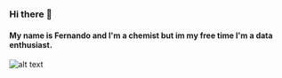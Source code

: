 ### Hi there 👋
#### My name is Fernando and I'm a chemist but im my free time I'm a data enthusiast.

![alt text](https://5cf136df6c8b4876e3af8e68.static-01.com/l/images/7bfcbd94b7e9b25017e69e287a965977d7ace1a5.jpeg)


<!--
**FivMeyer/FivMeyer** is a ✨ _special_ ✨ repository because its `README.md` (this file) appears on your GitHub profile.

Here are some ideas to get you started:

- 🔭 I’m currently working on ...
- 🌱 I’m currently learning ...
- 👯 I’m looking to collaborate on ...
- 🤔 I’m looking for help with ...
- 💬 Ask me about ...
- 📫 How to reach me: ...
- 😄 Pronouns: ...
- ⚡ Fun fact: ...
-->
